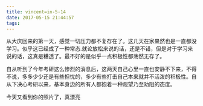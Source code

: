 ```yaml
---
title: vincent=in-5-14
date: 2017-05-15 21:44:57
tags:
---
```


<p>从大庆回来的第一天，感觉一切压力都不复存在了。这几天在家果然也是一直都没学习。似乎这已经成了一种常态.就论放松来说的话，还是不错，但是对于学习来说的话，这真是糟透了。最不好的是似乎一点积极性都荡然无存了。</p>
<p>自从听到了今年考研这么惨烈的消息后，这两天自己心里一直也安静不下来，不得不说，多多少少还是有些担忧的，多少有些打击自己本来就并不活泼的积极性。自从下决心考研以来，基本身边的所有人都抱着一种观望乃至劝阻的态度。</p>
<p>今天又看到你的照片了，真漂亮</p>
